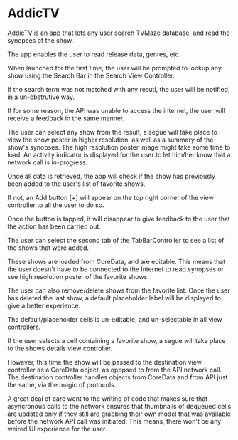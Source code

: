 # AddicTV 
AddicTV is an app that lets any user search TVMaze database, and read the synopses of the show. 

The app enables the user to read release data, genres, etc.

When launched for the first time, the user will be prompted to lookup any show using the Search Bar in the Search View Controller.

If the search term was not matched with any resutl, the user will be notified, in a un-obstrutive way.

If for some reason, the API was unable to access the internet, the user will receive a feedback in the same manner.

The user can select any show from the result, a segue will take place to view the show poster in higher resolution,
as well as a summary of the show's synopses. The high resolution poster image might take some time to load. An activity
indicator is displayed for the user to let him/her know that a network call is in-progress.

Once all data is retrieved, the app will check if the show has previously been added to the user's list of favorite shows.

If not, an Add button [+] will appear on the top right corner of the view controller to all the user to do so.

Once the button is tapped, it will disappear to give feedback to the user that the action has been carried out.

The user can select the second tab of the TabBarController to see a list of the shows that were added.

These shows are loaded from CoreData, and are editable. This means that the user doesn't have to be connected to the Internet 
to read synopses or see high resolution poster of the favorite shows.

The user can also remove/delete shows from the favorite list. 
Once the user has deleted the last show, a default placeholder label will be displayed to give a better experience.

The default/placeholder cells is un-editable, and un-selectable in all view controllers.

If the user selects a cell containing a favorite show, a segue will take place to the shows details view controller.

However, this time the show will be passed to the destination view controller as a CoreData object, as opppsed to from the API 
network call. The destination controller handles objects from CoreData and from API just the same, via the magic of protocols.

A great deal of care went to the writing of code that makes sure that asyncronous calls to the network ensures that
thumbnails of dequeued cells are updated only if they still are grabbing their own model that was available before the
network API call was initiated. This means, there won't be any weired UI experience for the user.



